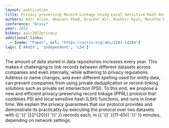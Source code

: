 ```yaml
---
layout: publication
title: Privacy-preserving Record Linkage Using Local Sensitive Hash And Private Set Intersection
authors: Adir Allon, Aharoni Ehud, Drucker Nir, Kushnir Eyal, Masalha Ramy, Mirkin Michael, Soceanu Omri
conference: "Arxiv"
year: 2022
bibkey: adir2022privacy
additional_links:
  - {name: "Paper", url: "https://arxiv.org/abs/2203.14284"}
tags: ['ARXIV', 'Independent', 'LSH']
---
```

The amount of data stored in data repositories increases every year. This makes it challenging to link records between different datasets across companies and even internally, while adhering to privacy regulations. Address or name changes, and even different spelling used for entity data, can prevent companies from using private deduplication or record-linking solutions such as private set intersection (PSI). To this end, we propose a new and efficient privacy-preserving record linkage (PPRL) protocol that combines PSI and local sensitive hash (LSH) functions, and runs in linear time. We explain the privacy guarantees that our protocol provides and demonstrate its practicality by executing the protocol over two datasets with \{\{ '\{\{' \}\}2^\{20\}\{\{ '\}\}' \}\} records each, in \{\{ '\{\{' \}\}11-45\{\{ '\}\}' \}\} minutes, depending on network settings.
